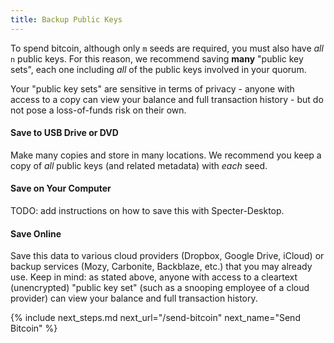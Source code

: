 ```yaml
---
title: Backup Public Keys
---
```


To spend bitcoin, although only `m` seeds are required, you must also have _all_ `n` public keys.
For this reason, we recommend saving **many** "public key sets", each one including *all* of the public keys involved in your quorum.

Your "public key sets" are sensitive in terms of privacy - anyone with access to a copy can view your balance and full transaction history - but do not pose a loss-of-funds risk on their own.

#### Save to USB Drive or DVD
Make many copies and store in many locations.
We recommend you keep a copy of *all* public keys (and related metadata) with *each* seed.

#### Save on Your Computer
TODO: add instructions on how to save this with Specter-Desktop.

#### Save Online
Save this data to various cloud providers (Dropbox, Google Drive, iCloud) or backup services (Mozy, Carbonite, Backblaze, etc.) that you may already use.
Keep in mind: as stated above, anyone with access to a cleartext (unencrypted) "public key set" (such as a snooping employee of a cloud provider) can view your balance and full transaction history.


{% include next_steps.md next_url="/send-bitcoin" next_name="Send Bitcoin" %}
